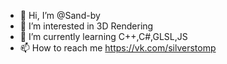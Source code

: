 - 👋 Hi, I’m @Sand-by
- 👀 I’m interested in 3D Rendering
- 🌱 I’m currently learning C++,C#,GLSL,JS
- 📫 How to reach me https://vk.com/silverstomp

<!---
Sand-by/Sand-by is a ✨ special ✨ repository because its `README.md` (this file) appears on your GitHub profile.
You can click the Preview link to take a look at your changes.
--->
